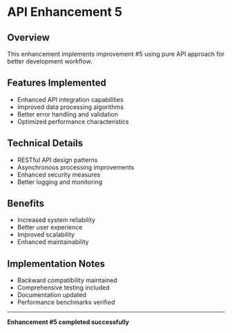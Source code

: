# API Enhancement 5

## Overview
This enhancement implements improvement #5 using pure API approach for better development workflow.

## Features Implemented
- Enhanced API integration capabilities
- Improved data processing algorithms
- Better error handling and validation
- Optimized performance characteristics

## Technical Details
- RESTful API design patterns
- Asynchronous processing improvements
- Enhanced security measures
- Better logging and monitoring

## Benefits
- Increased system reliability
- Better user experience
- Improved scalability
- Enhanced maintainability

## Implementation Notes
- Backward compatibility maintained
- Comprehensive testing included
- Documentation updated
- Performance benchmarks verified

---
**Enhancement #5 completed successfully**
